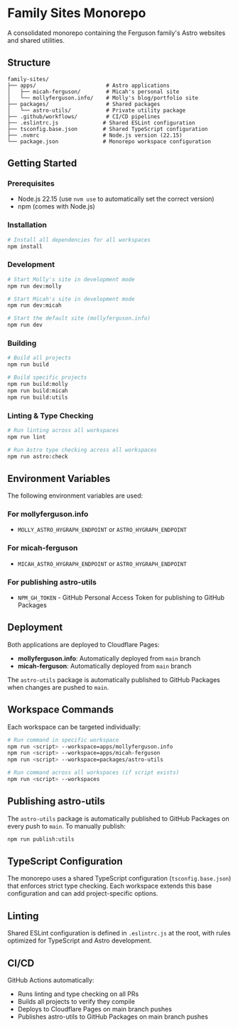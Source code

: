 # Family Sites Monorepo

A consolidated monorepo containing the Ferguson family's Astro websites and shared utilities.

## Structure

```
family-sites/
├── apps/                      # Astro applications
│   ├── micah-ferguson/        # Micah's personal site
│   └── mollyferguson.info/    # Molly's blog/portfolio site
├── packages/                  # Shared packages
│   └── astro-utils/           # Private utility package
├── .github/workflows/         # CI/CD pipelines
├── .eslintrc.js              # Shared ESLint configuration
├── tsconfig.base.json        # Shared TypeScript configuration
├── .nvmrc                    # Node.js version (22.15)
└── package.json              # Monorepo workspace configuration
```

## Getting Started

### Prerequisites

- Node.js 22.15 (use `nvm use` to automatically set the correct version)
- npm (comes with Node.js)

### Installation

```bash
# Install all dependencies for all workspaces
npm install
```

### Development

```bash
# Start Molly's site in development mode
npm run dev:molly

# Start Micah's site in development mode
npm run dev:micah

# Start the default site (mollyferguson.info)
npm run dev
```

### Building

```bash
# Build all projects
npm run build

# Build specific projects
npm run build:molly
npm run build:micah
npm run build:utils
```

### Linting & Type Checking

```bash
# Run linting across all workspaces
npm run lint

# Run Astro type checking across all workspaces
npm run astro:check
```

## Environment Variables

The following environment variables are used:

### For mollyferguson.info
- `MOLLY_ASTRO_HYGRAPH_ENDPOINT` or `ASTRO_HYGRAPH_ENDPOINT`

### For micah-ferguson
- `MICAH_ASTRO_HYGRAPH_ENDPOINT` or `ASTRO_HYGRAPH_ENDPOINT`

### For publishing astro-utils
- `NPM_GH_TOKEN` - GitHub Personal Access Token for publishing to GitHub Packages

## Deployment

Both applications are deployed to Cloudflare Pages:

- **mollyferguson.info**: Automatically deployed from `main` branch
- **micah-ferguson**: Automatically deployed from `main` branch

The `astro-utils` package is automatically published to GitHub Packages when changes are pushed to `main`.

## Workspace Commands

Each workspace can be targeted individually:

```bash
# Run command in specific workspace
npm run <script> --workspace=apps/mollyferguson.info
npm run <script> --workspace=apps/micah-ferguson
npm run <script> --workspace=packages/astro-utils

# Run command across all workspaces (if script exists)
npm run <script> --workspaces
```

## Publishing astro-utils

The `astro-utils` package is automatically published to GitHub Packages on every push to `main`. To manually publish:

```bash
npm run publish:utils
```

## TypeScript Configuration

The monorepo uses a shared TypeScript configuration (`tsconfig.base.json`) that enforces strict type checking. Each workspace extends this base configuration and can add project-specific options.

## Linting

Shared ESLint configuration is defined in `.eslintrc.js` at the root, with rules optimized for TypeScript and Astro development.

## CI/CD

GitHub Actions automatically:
- Runs linting and type checking on all PRs
- Builds all projects to verify they compile
- Deploys to Cloudflare Pages on main branch pushes
- Publishes astro-utils to GitHub Packages on main branch pushes 